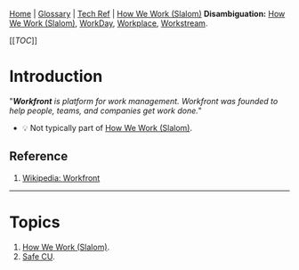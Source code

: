 [Home](/Slalom-LLC/Slalom-Consulting) | [Glossary](/Glossary) | [Tech Ref](/Tech-Ref) | [How We Work (Slalom)](/Slalom-LLC/Slalom-Consulting/Terms-\(Slalom-Consulting\)/HWW-\(How-We-Work\))
**Disambiguation:** [How We Work (Slalom)](/Slalom-LLC/Slalom-Consulting/Terms-\(Slalom-Consulting\)/HWW-\(How-We-Work\)), [WorkDay](/Tech-Ref/WorkDay), [Workplace](/Tech-Ref/Workplace), [Workstream](/Glossary/Workstream).

[[_TOC_]]

# Introduction
"_***Workfront*** is platform for work management. Workfront was founded to help people, teams, and companies get work done._"

- :bulb: Not typically part of [How We Work (Slalom)](/Slalom-LLC/Slalom-Consulting/Terms-\(Slalom-Consulting\)/HWW-\(How-We-Work\)).

## Reference
1. [Wikipedia: Workfront](https://en.wikipedia.org/wiki/Workfront)

---
# Topics
1. [How We Work (Slalom)](/Slalom-LLC/Slalom-Consulting/Terms-\(Slalom-Consulting\)/HWW-\(How-We-Work\)).
1. [Safe CU](/Clients/Safe-CU).
